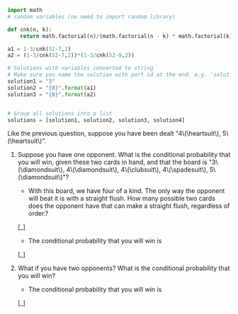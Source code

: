 ```python
import math
# random variables (no need to import random library)

def cnk(n, k):
    return math.factorial(n)/(math.factorial(n - k) * math.factorial(k)) 

a1 = 1-3/cnk(52-7,2)
a2 = (1-3/cnk(52-7,2))*(1-3/cnk(52-9,2))

# Solutions with variables converted to string
# Make sure you name the solution with part id at the end. e.g. 'solution1' will be solution for part 1. 
solution1 = "3"
solution2 = "{0}".format(a1)
solution3 = "{0}".format(a2)


# Group all solutions into a list
solutions = [solution1, solution2, solution3, solution4]


```



Like the previous question, suppose you have been dealt "4\\\(\\heartsuit\\\), 5\\\(\\heartsuit\\\)".

1. Suppose you have one opponent. What is the conditional probability that you will win, given these two cards in hand, and that the board is "3\\\(\\diamondsuit\\\), 4\\\(\\diamondsuit\\\), 4\\\(\\clubsuit\\\), 4\\\(\\spadesuit\\\), 5\\\(\\diamondsuit\\\)"?
   
    - With this board, we have four of a kind. The only way the opponent will beat it is with a straight flush. How many possible two cards does the opponent have that can make a straight flush, regardless of order.? 
    
    [_]
    
    - The conditional probability that you will win is 
     
    [_]

2. What if you have two opponents? What is the conditional probability that you will win?
    
    - The conditional probability that you will win is 
    
    [_]